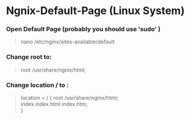 # Ngnix-Default-Page (Linux System)

### Open Default Page  (probably you should use 'sudo' )
> nano /etc/nginx/sites-available/default

### Change root to:
> root  /usr/share/ngnix/html;

### Change location / to :
> location = / {
>       root /usr/share/nginx/html;     
>      index  index.html index.htm;       
>  }
